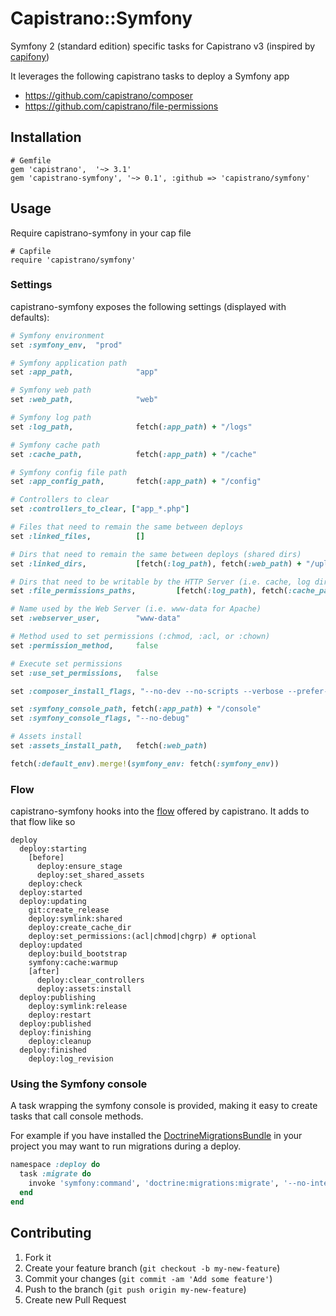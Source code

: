 # Capistrano::Symfony

Symfony 2 (standard edition) specific tasks for Capistrano v3
(inspired by [capifony][2])

It leverages the following capistrano tasks to deploy a Symfony app

* https://github.com/capistrano/composer
* https://github.com/capistrano/file-permissions

## Installation

```
# Gemfile
gem 'capistrano',  '~> 3.1'
gem 'capistrano-symfony', '~> 0.1', :github => 'capistrano/symfony'
```

## Usage

Require capistrano-symfony in your cap file

```
# Capfile
require 'capistrano/symfony'
```

### Settings

capistrano-symfony exposes the following settings (displayed with defaults):

```ruby
# Symfony environment
set :symfony_env,  "prod"

# Symfony application path
set :app_path,              "app"

# Symfony web path
set :web_path,              "web"

# Symfony log path
set :log_path,              fetch(:app_path) + "/logs"

# Symfony cache path
set :cache_path,            fetch(:app_path) + "/cache"

# Symfony config file path
set :app_config_path,       fetch(:app_path) + "/config"

# Controllers to clear
set :controllers_to_clear, ["app_*.php"]

# Files that need to remain the same between deploys
set :linked_files,          []

# Dirs that need to remain the same between deploys (shared dirs)
set :linked_dirs,           [fetch(:log_path), fetch(:web_path) + "/uploads"]

# Dirs that need to be writable by the HTTP Server (i.e. cache, log dirs)
set :file_permissions_paths,         [fetch(:log_path), fetch(:cache_path)]

# Name used by the Web Server (i.e. www-data for Apache)
set :webserver_user,        "www-data"

# Method used to set permissions (:chmod, :acl, or :chown)
set :permission_method,     false

# Execute set permissions
set :use_set_permissions,   false

set :composer_install_flags, "--no-dev --no-scripts --verbose --prefer-dist --optimize-autoloader --no-progress"

set :symfony_console_path, fetch(:app_path) + "/console"
set :symfony_console_flags, "--no-debug"

# Assets install
set :assets_install_path,   fetch(:web_path)

fetch(:default_env).merge!(symfony_env: fetch(:symfony_env))
```

### Flow

capistrano-symfony hooks into the [flow][1] offered by capistrano. It adds
to that flow like so

```
deploy
  deploy:starting
    [before]
      deploy:ensure_stage
      deploy:set_shared_assets
    deploy:check
  deploy:started
  deploy:updating
    git:create_release
    deploy:symlink:shared
    deploy:create_cache_dir
    deploy:set_permissions:(acl|chmod|chgrp) # optional
  deploy:updated
    deploy:build_bootstrap
    symfony:cache:warmup
    [after]
      deploy:clear_controllers
      deploy:assets:install
  deploy:publishing
    deploy:symlink:release
    deploy:restart
  deploy:published
  deploy:finishing
    deploy:cleanup
  deploy:finished
    deploy:log_revision
```

### Using the Symfony console

A task wrapping the symfony console is provided, making it easy to create tasks
that call console methods.

For example if you have installed the [DoctrineMigrationsBundle][3] in your
project you may want to run migrations during a deploy.

```ruby
namespace :deploy do
  task :migrate do
    invoke 'symfony:command', 'doctrine:migrations:migrate', '--no-interaction'
  end
end
```

[1]: http://capistranorb.com/documentation/getting-started/flow/
[2]: http://capifony.org/
[3]: http://symfony.com/doc/current/bundles/DoctrineMigrationsBundle/index.html

## Contributing

1. Fork it
2. Create your feature branch (`git checkout -b my-new-feature`)
3. Commit your changes (`git commit -am 'Add some feature'`)
4. Push to the branch (`git push origin my-new-feature`)
5. Create new Pull Request
